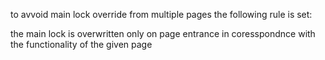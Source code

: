 to avvoid main lock override from multiple pages the following rule is set:

the main lock is overwritten only on page entrance in coresspondnce with the functionality of the given page